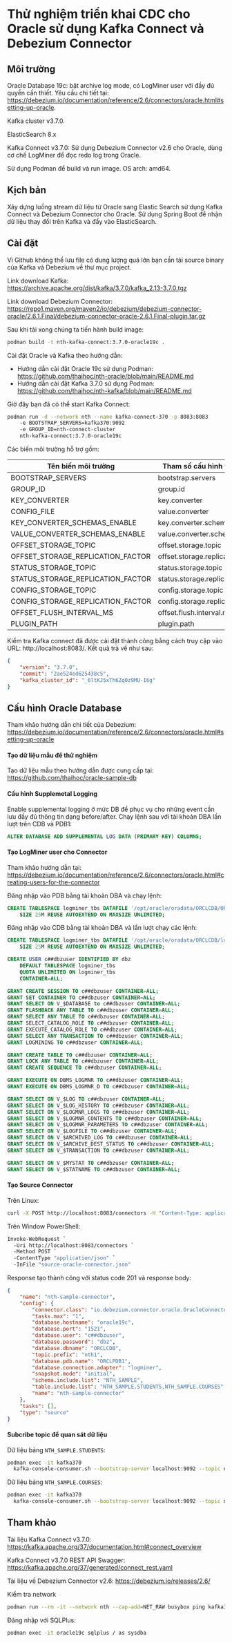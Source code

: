 # Thử nghiệm triển khai CDC cho Oracle sử dụng Kafka Connect và Debezium Connector

## Môi trường

Oracle Database 19c: bật archive log mode, có LogMiner user với đầy đủ quyền cần thiết. Yêu cầu chi tiết tại: https://debezium.io/documentation/reference/2.6/connectors/oracle.html#setting-up-oracle.

Kafka cluster v3.7.0.

ElasticSearch 8.x

Kafka Connect v3.7.0: Sử dụng Debezium Connector v2.6 cho Oracle, dùng cơ chế LogMiner để đọc redo log trong Oracle.

Sử dụng Podman để build và run image. OS arch: amd64.

## Kịch bản

Xây dựng luồng stream dữ liệu từ Oracle sang Elastic Search sử dụng Kafka Connect và Debezium Connector cho Oracle. Sử dụng Spring Boot để nhận dữ liệu thay đổi trên Kafka và đẩy vào ElasticSearch.

## Cài đặt 

Vì Github không thể lưu file có dung lượng quá lớn bạn cần tải source binary của Kafka và Debezium về thư mục project.

Link download Kafka: https://archive.apache.org/dist/kafka/3.7.0/kafka_2.13-3.7.0.tgz

Link download Debezium Connector: https://repo1.maven.org/maven2/io/debezium/debezium-connector-oracle/2.6.1.Final/debezium-connector-oracle-2.6.1.Final-plugin.tar.gz

Sau khi tải xong chúng ta tiến hành build image:

```bash
podman build -t nth-kafka-connect:3.7.0-oracle19c .
```
Cài đặt Oracle và Kafka theo hướng dẫn:

* Hướng dẫn cài đặt Oracle 19c sử dụng Podman: https://github.com/thaihoc/nth-oracle/blob/main/README.md
* Hướng dẫn cài đặt Kafka 3.7.0 sử dụng Podman: https://github.com/thaihoc/nth-kafka/blob/main/README.md


Giờ đây bạn đã có thể start Kafka Connect:

```bash
podman run -d --network nth --name kafka-connect-370 -p 8083:8083
    -e BOOTSTRAP_SERVERS=kafka370:9092
    -e GROUP_ID=nth-connect-cluster
    nth-kafka-connect:3.7.0-oracle19c
```

Các biến môi trường hỗ trợ gồm:

| Tên biến môi trường | Tham số cấu hình tương ứng |
| ----- | --------------- |
| BOOTSTRAP_SERVERS | bootstrap.servers |
| GROUP_ID | group.id |
| KEY_CONVERTER | key.converter |
| CONFIG_FILE | value.converter | 
| KEY_CONVERTER_SCHEMAS_ENABLE | key.converter.schemas.enable |
| VALUE_CONVERTER_SCHEMAS_ENABLE | value.converter.schemas.enable |
| OFFSET_STORAGE_TOPIC | offset.storage.topic |
| OFFSET_STORAGE_REPLICATION_FACTOR | offset.storage.replication.factor |
| STATUS_STORAGE_TOPIC | status.storage.topic |
| STATUS_STORAGE_REPLICATION_FACTOR | status.storage.replication.factor |
| CONFIG_STORAGE_TOPIC | config.storage.topic
| CONFIG_STORAGE_REPLICATION_FACTOR | config.storage.replication.factor |
| OFFSET_FLUSH_INTERVAL_MS | offset.flush.interval.ms |
| PLUGIN_PATH | plugin.path |

Kiểm tra Kafka connect đã được cài đặt thành công bằng cách truy cập vào URL: http://localhost:8083/. Kết quả trả về như sau:

```json
{
    "version": "3.7.0",
    "commit": "2ae524ed625438c5",
    "kafka_cluster_id": "_6ltKJ5xTh6Zq0z9MU-I6g"
}
```

## Cấu hình Oracle Database

Tham khảo hướng dẫn chi tiết của Debezium: https://debezium.io/documentation/reference/2.6/connectors/oracle.html#setting-up-oracle

#### Tạo dữ liệu mẫu để thử nghiệm

Tạo dữ liệu mẫu theo hướng dẫn được cung cấp tại: https://github.com/thaihoc/oracle-sample-db

#### Cấu hình Supplemetal Logging

Enable supplemental logging ở mức DB để phục vụ cho những event cần lưu đầy đủ thông tin dạng before/after. Chạy lệnh sau với tài khoản DBA lần lượt trên CDB và PDB1:

```sql
ALTER DATABASE ADD SUPPLEMENTAL LOG DATA (PRIMARY KEY) COLUMNS;
```

#### Tạo LogMiner user cho Connector

Tham khảo hướng dẫn tại: https://debezium.io/documentation/reference/2.6/connectors/oracle.html#creating-users-for-the-connector

Đăng nhập vào PDB bằng tài khoản DBA và chạy lệnh:

```sql
CREATE TABLESPACE logminer_tbs DATAFILE '/opt/oracle/oradata/ORCLCDB/ORCLPDB1/logminer_tbs.dbf'
    SIZE 25M REUSE AUTOEXTEND ON MAXSIZE UNLIMITED;
```

Đăng nhập vào CDB bằng tài khoản DBA và lần lượt chạy các lệnh:

```sql
CREATE TABLESPACE logminer_tbs DATAFILE '/opt/oracle/oradata/ORCLCDB/logminer_tbs.dbf'
    SIZE 25M REUSE AUTOEXTEND ON MAXSIZE UNLIMITED;

CREATE USER c##dbzuser IDENTIFIED BY dbz
    DEFAULT TABLESPACE logminer_tbs
    QUOTA UNLIMITED ON logminer_tbs
    CONTAINER=ALL;

GRANT CREATE SESSION TO c##dbzuser CONTAINER=ALL; 
GRANT SET CONTAINER TO c##dbzuser CONTAINER=ALL; 
GRANT SELECT ON V_$DATABASE to c##dbzuser CONTAINER=ALL; 
GRANT FLASHBACK ANY TABLE TO c##dbzuser CONTAINER=ALL; 
GRANT SELECT ANY TABLE TO c##dbzuser CONTAINER=ALL; 
GRANT SELECT_CATALOG_ROLE TO c##dbzuser CONTAINER=ALL; 
GRANT EXECUTE_CATALOG_ROLE TO c##dbzuser CONTAINER=ALL; 
GRANT SELECT ANY TRANSACTION TO c##dbzuser CONTAINER=ALL; 
GRANT LOGMINING TO c##dbzuser CONTAINER=ALL; 

GRANT CREATE TABLE TO c##dbzuser CONTAINER=ALL; 
GRANT LOCK ANY TABLE TO c##dbzuser CONTAINER=ALL; 
GRANT CREATE SEQUENCE TO c##dbzuser CONTAINER=ALL; 

GRANT EXECUTE ON DBMS_LOGMNR TO c##dbzuser CONTAINER=ALL; 
GRANT EXECUTE ON DBMS_LOGMNR_D TO c##dbzuser CONTAINER=ALL; 

GRANT SELECT ON V_$LOG TO c##dbzuser CONTAINER=ALL; 
GRANT SELECT ON V_$LOG_HISTORY TO c##dbzuser CONTAINER=ALL; 
GRANT SELECT ON V_$LOGMNR_LOGS TO c##dbzuser CONTAINER=ALL; 
GRANT SELECT ON V_$LOGMNR_CONTENTS TO c##dbzuser CONTAINER=ALL; 
GRANT SELECT ON V_$LOGMNR_PARAMETERS TO c##dbzuser CONTAINER=ALL; 
GRANT SELECT ON V_$LOGFILE TO c##dbzuser CONTAINER=ALL; 
GRANT SELECT ON V_$ARCHIVED_LOG TO c##dbzuser CONTAINER=ALL; 
GRANT SELECT ON V_$ARCHIVE_DEST_STATUS TO c##dbzuser CONTAINER=ALL; 
GRANT SELECT ON V_$TRANSACTION TO c##dbzuser CONTAINER=ALL; 

GRANT SELECT ON V_$MYSTAT TO c##dbzuser CONTAINER=ALL; 
GRANT SELECT ON V_$STATNAME TO c##dbzuser CONTAINER=ALL; 
```

#### Tạo Source Connector

Trên Linux:

```bash
curl -X POST http://localhost:8083/connectors -H "Content-Type: application/json" -d @source-oracle-connector.json
```

Trên Window PowerShell:

```bash
Invoke-WebRequest `
  -Uri http://localhost:8083/connectors `
  -Method POST `
  -ContentType "application/json" `
  -InFile "source-oracle-connector.json"
```

Response tạo thành công với status code 201 và response body:

```json
{
    "name": "nth-sample-connector",
    "config": {
        "connector.class": "io.debezium.connector.oracle.OracleConnector",
        "tasks.max": "1",
        "database.hostname": "oracle19c",
        "database.port": "1521",
        "database.user": "c##dbzuser",
        "database.password": "dbz",
        "database.dbname": "ORCLCDB",
        "topic.prefix": "nth1",
        "database.pdb.name": "ORCLPDB1",
        "database.connection.adapter": "logminer",
        "snapshot.mode": "initial",
        "schema.include.list": "NTH_SAMPLE",
        "table.include.list": "NTH_SAMPLE.STUDENTS,NTH_SAMPLE.COURSES",
        "name": "nth-sample-connector"
    },
    "tasks": [],
    "type": "source"
}
```

#### Subcribe topic để quan sát dữ liệu

Dữ liệu bảng `NTH_SAMPLE.STUDENTS`:

```bash
podman exec -it kafka370
  kafka-console-consumer.sh --bootstrap-server localhost:9092 --topic nth1.NTH_SAMPLE.STUDENTS --from-beginning
```

Dữ liệu bảng `NTH_SAMPLE.COURSES`:

```bash
podman exec -it kafka370
  kafka-console-consumer.sh --bootstrap-server localhost:9092 --topic nth1.NTH_SAMPLE.COURSES --from-beginning
```

## Tham khảo

Tài liệu Kafka Connect v3.7.0: https://kafka.apache.org/37/documentation.html#connect_overview

Kafka Connect v3.7.0 REST API Swagger: https://kafka.apache.org/37/generated/connect_rest.yaml

Tài liệu về Debezium Connector v2.6: https://debezium.io/releases/2.6/

Kiểm tra network

```bash
podman run --rm -it --network nth --cap-add=NET_RAW busybox ping kafka370
```

Đăng nhập với SQLPlus:

```bash
podman exec -it oracle19c sqlplus / as sysdba
```
